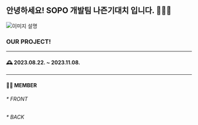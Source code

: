 ## 안녕하세요! SOPO 개발팀 나즌기대치 입니다.  🙋🏻‍♂️
<img src="https://ifh.cc/g/LHmJMc.jpg" alt="이미지 설명">

### OUR PROJECT! 
---
#### 🕰️ 2023.08.22. ~ 2023.11.08.
---
#### 🧑‍💻 MEMBER
###### * FRONT 
###### * BACK 

